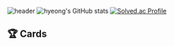 ![header](https://capsule-render.vercel.app/api?type=waving&&color=0:008d62,100:EEFF00&height=230&section=header&text=Hi&fontSize=40&fontAlignY=36)
![hyeong's GitHub stats](https://github-readme-stats.vercel.app/api?username=anuraghazra&show_icons=true&theme=radical)
[![Solved.ac Profile](http://mazassumnida.wtf/api/v2/generate_badge?boj=doogeje)](https://solved.ac/doogeje/)


## 🏆 Cards
